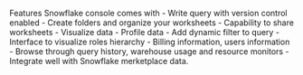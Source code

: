 Features Snowflake console comes with
    - Write query with version control enabled
    - Create folders and organize your worksheets
    - Capability to share worksheets
    - Visualize data
    - Profile data
    - Add dynamic filter to query
    - Interface to visualize roles hierarchy
    - Billing information, users information
    - Browse through query history, warehouse usage and resource monitors
    - Integrate well with Snowflake merketplace data.
